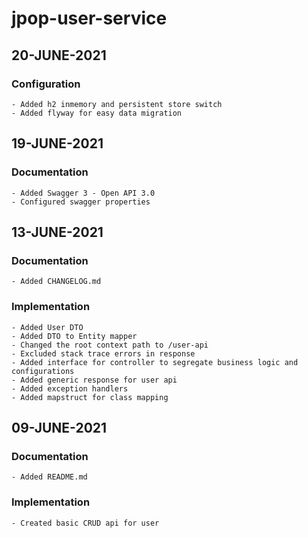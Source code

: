 # jpop-user-service

## 20-JUNE-2021

### Configuration
    - Added h2 inmemory and persistent store switch
    - Added flyway for easy data migration

## 19-JUNE-2021

### Documentation

    - Added Swagger 3 - Open API 3.0
    - Configured swagger properties

## 13-JUNE-2021

### Documentation

    - Added CHANGELOG.md

### Implementation

    - Added User DTO
    - Added DTO to Entity mapper
    - Changed the root context path to /user-api
    - Excluded stack trace errors in response
    - Added interface for controller to segregate business logic and configurations
    - Added generic response for user api
    - Added exception handlers
    - Added mapstruct for class mapping

## 09-JUNE-2021

### Documentation

    - Added README.md

### Implementation

    - Created basic CRUD api for user